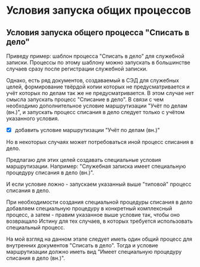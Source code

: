 # Условия запуска общих процессов

## Условия запуска общего процесса "Списать в дело"

Приведу пример: шаблон процесса "Списать в дело" для служебной записки.
Процессы по этому шаблону можно запускать в большинстве случаев сразу
после регистрации служебной записки.

Однако, есть ряд документов, создаваемый в СЭД для служебных целей,
формирование твёрдой копии которых не предусматривается и
учёт которых по делам так же не предусматривается.
В этом случае нет смысла запускать процесс "Списание в дело".
В связи с чем необходимо дополнительное условие маршрутизации
"Учёт по делам (вн.)",
и запускать процесс списания в дело следует только с учётом
указанного условия.

- [x] добавить условие маршрутизации "Учёт по делам (вн.)"

Но в некоторых случаях может потребоваться иной процесс списания в дело.

Предлагаю для этих целей создавать специальные условия маршрутизации.
Например: "Служебная записка имеет специальную процедуру списания в дело (вн.)".

И если условие ложно - запускаем указанный выше "типовой" процесс списания в дело.

При необходимости создания специальной процедуры списания в дело добавляем
специальную процедуру в конкретный комплексный процесс, а затем - правим
указанное выше условие так, чтобы оно возвращало Истину для тех случаев,
в которых требуется использовать специальный процесс.

На мой взгляд на данном этапе следует иметь один общий процесс
для внутренних документов "Списать в дело".
Тогда и условие маршрутизации должно иметь вид
"Имеет специальную процедуру списания в дело (вн.)".
